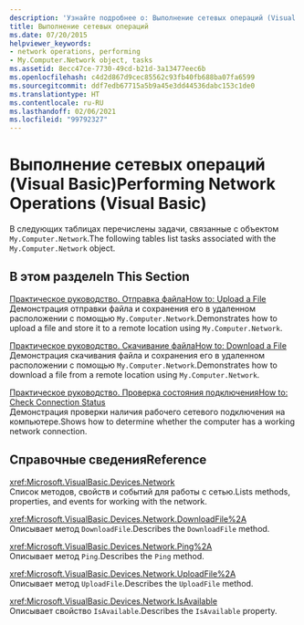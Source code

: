 ```yaml
---
description: 'Узнайте подробнее о: Выполнение сетевых операций (Visual Basic)'
title: Выполнение сетевых операций
ms.date: 07/20/2015
helpviewer_keywords:
- network operations, performing
- My.Computer.Network object, tasks
ms.assetid: 8ecc47ce-7730-49cd-b21d-3a13477eec6b
ms.openlocfilehash: c4d2d867d9cec85562c93fb40fb688ba07fa6599
ms.sourcegitcommit: ddf7edb67715a5b9a45e3dd44536dabc153c1de0
ms.translationtype: HT
ms.contentlocale: ru-RU
ms.lasthandoff: 02/06/2021
ms.locfileid: "99792327"
---
```

# <a name="performing-network-operations-visual-basic"></a><span data-ttu-id="b9d75-103">Выполнение сетевых операций (Visual Basic)</span><span class="sxs-lookup"><span data-stu-id="b9d75-103">Performing Network Operations (Visual Basic)</span></span>

<span data-ttu-id="b9d75-104">В следующих таблицах перечислены задачи, связанные с объектом `My.Computer.Network`.</span><span class="sxs-lookup"><span data-stu-id="b9d75-104">The following tables list tasks associated with the `My.Computer.Network` object.</span></span>  
  
## <a name="in-this-section"></a><span data-ttu-id="b9d75-105">В этом разделе</span><span class="sxs-lookup"><span data-stu-id="b9d75-105">In This Section</span></span>  

 [<span data-ttu-id="b9d75-106">Практическое руководство. Отправка файла</span><span class="sxs-lookup"><span data-stu-id="b9d75-106">How to: Upload a File</span></span>](how-to-upload-a-file.md)  
 <span data-ttu-id="b9d75-107">Демонстрация отправки файла и сохранения его в удаленном расположении с помощью `My.Computer.Network`.</span><span class="sxs-lookup"><span data-stu-id="b9d75-107">Demonstrates how to upload a file and store it to a remote location using `My.Computer.Network`.</span></span>  
  
 [<span data-ttu-id="b9d75-108">Практическое руководство. Скачивание файла</span><span class="sxs-lookup"><span data-stu-id="b9d75-108">How to: Download a File</span></span>](how-to-download-a-file.md)  
 <span data-ttu-id="b9d75-109">Демонстрация скачивания файла и сохранения его в удаленном расположении с помощью `My.Computer.Network`.</span><span class="sxs-lookup"><span data-stu-id="b9d75-109">Demonstrates how to download a file from a remote location using `My.Computer.Network`.</span></span>  
  
 [<span data-ttu-id="b9d75-110">Практическое руководство. Проверка состояния подключения</span><span class="sxs-lookup"><span data-stu-id="b9d75-110">How to: Check Connection Status</span></span>](how-to-check-connection-status.md)  
 <span data-ttu-id="b9d75-111">Демонстрация проверки наличия рабочего сетевого подключения на компьютере.</span><span class="sxs-lookup"><span data-stu-id="b9d75-111">Shows how to determine whether the computer has a working network connection.</span></span>  
  
## <a name="reference"></a><span data-ttu-id="b9d75-112">Справочные сведения</span><span class="sxs-lookup"><span data-stu-id="b9d75-112">Reference</span></span>  

 <xref:Microsoft.VisualBasic.Devices.Network>  
 <span data-ttu-id="b9d75-113">Список методов, свойств и событий для работы с сетью.</span><span class="sxs-lookup"><span data-stu-id="b9d75-113">Lists methods, properties, and events for working with the network.</span></span>  
  
 <xref:Microsoft.VisualBasic.Devices.Network.DownloadFile%2A>  
 <span data-ttu-id="b9d75-114">Описывает метод `DownloadFile`.</span><span class="sxs-lookup"><span data-stu-id="b9d75-114">Describes the `DownloadFile` method.</span></span>  
  
 <xref:Microsoft.VisualBasic.Devices.Network.Ping%2A>  
 <span data-ttu-id="b9d75-115">Описывает метод `Ping`.</span><span class="sxs-lookup"><span data-stu-id="b9d75-115">Describes the `Ping` method.</span></span>  
  
 <xref:Microsoft.VisualBasic.Devices.Network.UploadFile%2A>  
 <span data-ttu-id="b9d75-116">Описывает метод `UploadFile`.</span><span class="sxs-lookup"><span data-stu-id="b9d75-116">Describes the `UploadFile` method.</span></span>  
  
 <xref:Microsoft.VisualBasic.Devices.Network.IsAvailable>  
 <span data-ttu-id="b9d75-117">Описывает свойство `IsAvailable`.</span><span class="sxs-lookup"><span data-stu-id="b9d75-117">Describes the `IsAvailable` property.</span></span>
